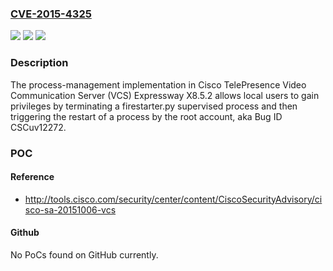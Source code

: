 ### [CVE-2015-4325](https://cve.mitre.org/cgi-bin/cvename.cgi?name=CVE-2015-4325)
![](https://img.shields.io/static/v1?label=Product&message=n%2Fa&color=blue)
![](https://img.shields.io/static/v1?label=Version&message=n%2Fa&color=blue)
![](https://img.shields.io/static/v1?label=Vulnerability&message=n%2Fa&color=brighgreen)

### Description

The process-management implementation in Cisco TelePresence Video Communication Server (VCS) Expressway X8.5.2 allows local users to gain privileges by terminating a firestarter.py supervised process and then triggering the restart of a process by the root account, aka Bug ID CSCuv12272.

### POC

#### Reference
- http://tools.cisco.com/security/center/content/CiscoSecurityAdvisory/cisco-sa-20151006-vcs

#### Github
No PoCs found on GitHub currently.

